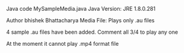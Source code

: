 Java code MySampleMedia.java
Java Version: JRE 1.8.0.281


Author bhishek Bhattacharya
Media File: Plays only .au files

4 sample .au files have been added. Comment all 3/4 to play any one 

At the moment it cannot play .mp4 format file